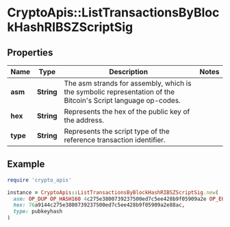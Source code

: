 # CryptoApis::ListTransactionsByBlockHashRIBSZScriptSig

## Properties

| Name | Type | Description | Notes |
| ---- | ---- | ----------- | ----- |
| **asm** | **String** | The asm strands for assembly, which is the symbolic representation of the Bitcoin&#39;s Script language op-codes. |  |
| **hex** | **String** | Represents the hex of the public key of the address. |  |
| **type** | **String** | Represents the script type of the reference transaction identifier. |  |

## Example

```ruby
require 'crypto_apis'

instance = CryptoApis::ListTransactionsByBlockHashRIBSZScriptSig.new(
  asm: OP_DUP OP_HASH160 4c275e3800739237500ed7c5ee428b9f05909a2e OP_EQUALVERIFY OP_CHECKSIG,
  hex: 76a9144c275e3800739237500ed7c5ee428b9f05909a2e88ac,
  type: pubkeyhash
)
```

